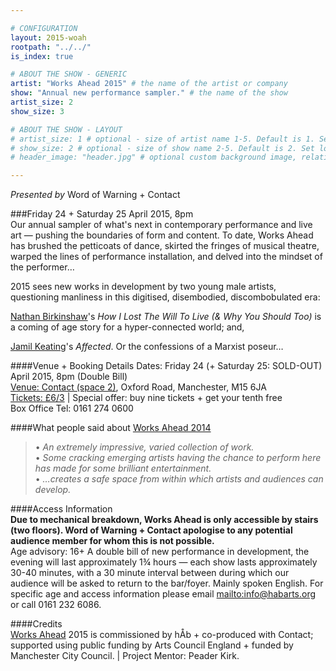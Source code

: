 ```yaml
---

# CONFIGURATION
layout: 2015-woah
rootpath: "../../"
is_index: true

# ABOUT THE SHOW - GENERIC
artist: "Works Ahead 2015" # the name of the artist or company
show: "Annual new performance sampler." # the name of the show
artist_size: 2
show_size: 3

# ABOUT THE SHOW - LAYOUT
# artist_size: 1 # optional - size of artist name 1-5. Default is 1. Set longer names to lower values
# show_size: 2 # optional - size of show name 2-5. Default is 2. Set longer names to lower values
# header_image: "header.jpg" # optional custom background image, relative to current page

---
```

*Presented by* Word of Warning + Contact
         
###Friday 24 + Saturday 25 April 2015, 8pm        
Our annual sampler of what's next in contemporary performance and live art — pushing the boundaries of form and content. To date, Works Ahead has brushed the petticoats of dance, skirted the fringes of musical theatre, warped the lines of performance installation, and delved into the mindset of the performer…

2015 sees new works in development by two young male artists, questioning manliness in this digitised, disembodied, discombobulated era:        
          
[Nathan Birkinshaw](/current/2015-worksahead/birkinshaw)'s *How I Lost The Will To Live (& Why You Should Too)* is a coming of age story for a hyper-connected world; and,        
        
[Jamil Keating](/current/2015-worksahead/keating)'s *Affected*. Or the confessions of a Marxist poseur…          
        
####Venue + Booking Details
Dates: Friday 24 (+ Saturday 25: SOLD-OUT) April 2015, 8pm (Double Bill)        
[Venue: Contact (space 2)](http://contactmcr.com/visit/getting-here), Oxford Road, Manchester, M15 6JA            
[Tickets: £6/3](http://contactmcr.com/whats-on/35092-works-ahead-2015/booking) | Special offer: buy nine tickets + get your tenth free            
Box Office Tel: 0161 274 0600        
        
####What people said about [Works Ahead 2014](/archive/2014-worksahead)      
>• *An extremely impressive, varied collection of work.*          
>• *Some cracking emerging artists having the chance to perform here has made for some brilliant entertainment.*        
>• *…creates a safe space from within which artists and audiences can develop.*          
        
####Access Information        
**Due to mechanical breakdown, Works Ahead is only accessible by stairs (two floors). Word of Warning + Contact apologise to any potential audience member for whom this is not possible.**<br>Age advisory: 16+ A double bill of new performance in development, the evening will last approximately 1¾ hours — each show lasts approximately 30-40 minutes, with a 30 minute interval between during which our audience will be asked to return to the bar/foyer. Mainly spoken English. For specific age and access information please email <mailto:info@habarts.org> or call 0161 232 6086.        
        
####Credits         
[Works Ahead](/hab/worksahead) 2015 is commissioned by hÅb + co-produced with Contact; supported using public funding by Arts Council England + funded by Manchester City Council. | Project Mentor: Peader Kirk.
